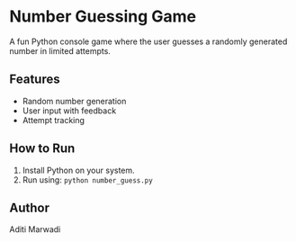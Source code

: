 # Number Guessing Game

A fun Python console game where the user guesses a randomly generated number in limited attempts.

## Features
- Random number generation
- User input with feedback
- Attempt tracking

## How to Run
1. Install Python on your system.
2. Run using: `python number_guess.py`

## Author
Aditi Marwadi
